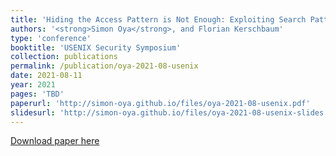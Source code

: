 ```yaml
---
title: 'Hiding the Access Pattern is Not Enough: Exploiting Search Pattern Leakage in Searchable Encryption'
authors: '<strong>Simon Oya</strong>, and Florian Kerschbaum'
type: 'conference'
booktitle: 'USENIX Security Symposium'
collection: publications
permalink: /publication/oya-2021-08-usenix
date: 2021-08-11
year: 2021
pages: 'TBD'
paperurl: 'http://simon-oya.github.io/files/oya-2021-08-usenix.pdf'
slidesurl: 'http://simon-oya.github.io/files/oya-2021-08-usenix-slides.pdf'
---
```


[Download paper here](http://simon-oya.github.io/files/oya-2021-08-usenix.pdf)
